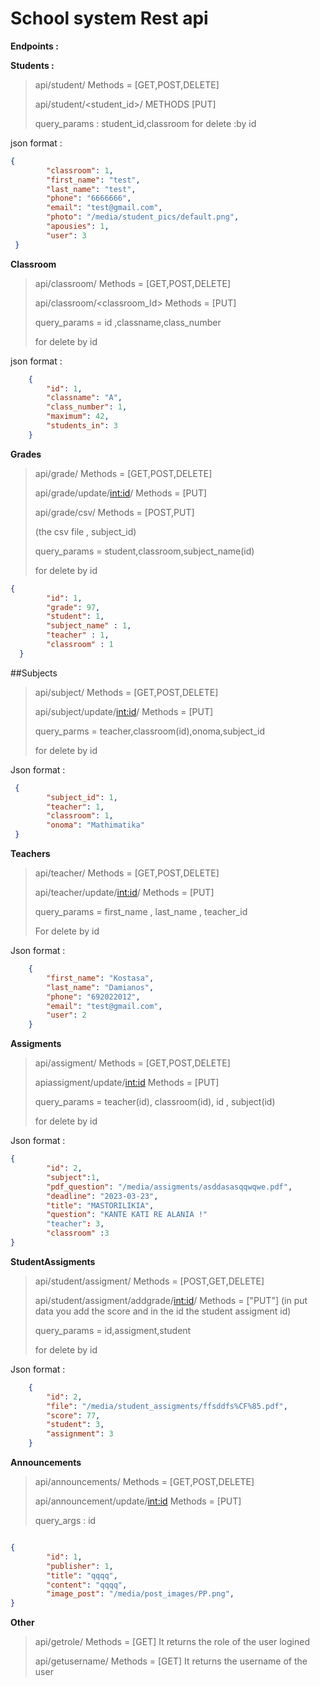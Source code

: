 # School system Rest api

**Endpoints :**


**Students :**
>api/student/ Methods = [GET,POST,DELETE]
>
>api/student/<student_id>/ METHODS [PUT]
>
>query_params : student_id,classroom
for delete :by id

json format :
```json
{
        "classroom": 1,
        "first_name": "test",
        "last_name": "test",
        "phone": "6666666",
        "email": "test@gmail.com",
        "photo": "/media/student_pics/default.png",
        "apousies": 1,
        "user": 3
 }  
```
**Classroom**
>api/classroom/  Methods = [GET,POST,DELETE]
>
>api/classroom/<classroom_Id> Methods = [PUT]
>
>query_params = id ,classname,class_number
>
>for delete by id

json format :
```json
    {
        "id": 1,
        "classname": "A",
        "class_number": 1,
        "maximum": 42,
        "students_in": 3
    }
```

**Grades**
>api/grade/ Methods = [GET,POST,DELETE]
> 
>api/grade/update/<int:id>/ Methods = [PUT]
>
>api/grade/csv/ Methods = [POST,PUT]
>
>(the csv file , subject_id)
>
>query_params = student,classroom,subject_name(id)
>
>for delete by id

```json
{
        "id": 1,  
        "grade": 97,
        "student": 1,
        "subject_name" : 1,
        "teacher" : 1,
        "classroom" : 1
  }   
```
##Subjects
>api/subject/ Methods = [GET,POST,DELETE]
>
>api/subject/update/<int:id>/ Methods = [PUT]
>
>query_parms = teacher,classroom(id),onoma,subject_id
>
>for delete by id

Json format :
```json
 {
        "subject_id": 1,
        "teacher": 1,
        "classroom": 1,
        "onoma": "Mathimatika"
 }

```
**Teachers**
>api/teacher/ Methods = [GET,POST,DELETE]
>
>api/teacher/update/<int:id>/ Methods = [PUT]
>
>query_params = first_name , last_name , teacher_id
>
>For delete by id


Json format :
```json
    {
        "first_name": "Kostasa",
        "last_name": "Damianos",
        "phone": "692022012",
        "email": "test@gmail.com",
        "user": 2
    }
```
**Assigments**
>api/assigment/  Methods = [GET,POST,DELETE]
>
>apiassigment/update/<int:id>  Methods = [PUT]
>
>query_params = teacher(id), classroom(id), id , subject(id)
>
>for delete by id

Json format :
```json
{
        "id": 2,
        "subject":1,
        "pdf_question": "/media/assigments/asddasasqqwqwe.pdf",
        "deadline": "2023-03-23",
        "title": "MASTORILIKIA",
        "question": "KANTE KATI RE ALANIA !"
        "teacher": 3,
        "classroom" :3       
}
```
**StudentAssigments**
>api/student/assigment/ Methods = [POST,GET,DELETE]
>
>api/student/assigment/addgrade/<int:id>/ Methods = ["PUT"] (in put data you add the score and in the id the student assigment id)
>
>query_params = id,assigment,student
>
>for delete by id 
    
Json format :
```json    
    {
        "id": 2,
        "file": "/media/student_assigments/ffsddfs%CF%85.pdf",
        "score": 77,
        "student": 3,
        "assignment": 3
    }

``` 
**Announcements**
>api/announcements/ Methods = [GET,POST,DELETE]
>
>api/announcement/update/<int:id> Methods = [PUT]
>
>query_args : id


```json

{
        "id": 1,
        "publisher": 1,
        "title": "qqqq",
        "content": "qqqq",
        "image_post": "/media/post_images/PP.png",
}

```
        
 **Other** 
>api/getrole/ Methods = [GET] It returns the role of the user logined 
>
>api/getusername/ Methods = [GET] It returns the username of the user

    




